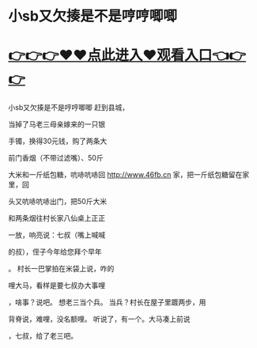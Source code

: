 # 小sb又欠揍是不是哼哼唧唧

# <a href="https://github.com/xiaopoe/lesi/issues/1">👉👉👉♥♥点此进入♥观看入口👈👉👉</a>

小sb又欠揍是不是哼哼唧唧
赶到县城，

当掉了马老三母亲嫁来的一只银

手镯，换得30元钱，购了两条大

前门香烟（不带过滤嘴）、50斤

大米和一斤纸包糖，吭哧吭哧回
http://www.46fb.cn
家，把一斤纸包糖留在家里，回

头又吭哧吭哧出门，把50斤大米

和两条烟往村长家八仙桌上正正

一放，响亮说：七叔（嘴上喊喊

的叔），侄子今年给您拜个早年

。
村长一巴掌拍在米袋上说，咋的

哩大马，看样是要七叔办大事哩

，啥事？说吧。
想老三当个兵。
当兵？村长在屋子里踱两步，用

背脊说，难哩，没名额哩。
听说了，有一个。大马凑上前说

，七叔，给了老三吧。
